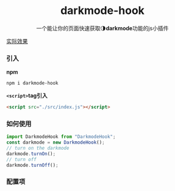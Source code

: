 <h1 align=center>darkmode-hook</h1>

<p align=center>一个能让你的页面快速获取🌗<strong>darkmode</strong>功能的js小插件</p>

[实际效果](https://officialyoungx.github.io/darkmode-hook/site)
### 引入

**npm**
```bash
npm i darkmode-hook
```

**`<script>`tag引入**
```html
<script src="./src/index.js"></script>
```

### 如何使用

```javascript
import DarkmodeHook from "DarkmodeHook";
const darkmode = new DarkmodeHook();
// turn on the darkmode
darkmode.turnOn();
// turn off
darkmode.turnOff();
```

### 配置项

 